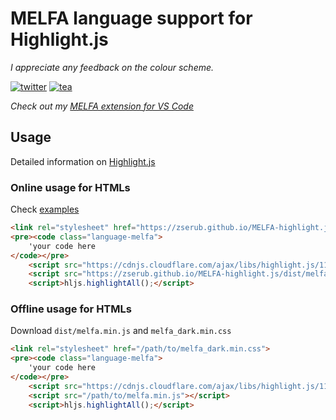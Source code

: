 # MELFA language support for Highlight.js

*I appreciate any feedback on the colour scheme.*

[![twitter](https://img.shields.io/badge/follow-zserub_-blue?style=flat&logo=Twitter)](https://twitter.com/zserub)
[![tea](https://img.shields.io/badge/buy%20me-%E2%98%95%EF%B8%8F%20tea-yellow.svg)](https://ko-fi.com/metaphysix)

*Check out my [MELFA extension for VS Code](https://github.com/zserub/MELFA-Basic)*

## Usage

Detailed information on [Highlight.js](https://highlightjs.org/)

### Online usage for HTMLs

Check [examples](https://github.com/zserub/MELFA-highlight.js/blob/main/examples/online_test.html)

```html
<link rel="stylesheet" href="https://zserub.github.io/MELFA-highlight.js/dist/melfa_dark.min.css">
<pre><code class="language-melfa">
    'your code here
</code></pre>
    <script src="https://cdnjs.cloudflare.com/ajax/libs/highlight.js/11.9.0/highlight.min.js"></script>
    <script src="https://zserub.github.io/MELFA-highlight.js/dist/melfa.min.js"></script>
    <script>hljs.highlightAll();</script>
```

### Offline usage for HTMLs

Download `dist/melfa.min.js` and `melfa_dark.min.css`

```html
<link rel="stylesheet" href="/path/to/melfa_dark.min.css">
<pre><code class="language-melfa">
    'your code here
</code></pre>
    <script src="https://cdnjs.cloudflare.com/ajax/libs/highlight.js/11.9.0/highlight.min.js"></script>
    <script src="/path/to/melfa.min.js"></script>
    <script>hljs.highlightAll();</script>
```